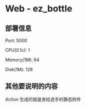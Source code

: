 # Web - ez_bottle

## 部署信息

Port: 5000

CPU(0.1c): 1

Memory(1M): 64

Disk(1M): 128

## 其他要说明的内容

Action 生成的就是发给选手的静态附件
